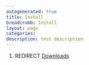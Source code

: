 ```yaml
---
autogenerated: true
title: Install
breadcrumb: Install
layout: page
categories: 
description: test description
---
```


1.  REDIRECT [Downloads](Downloads)
